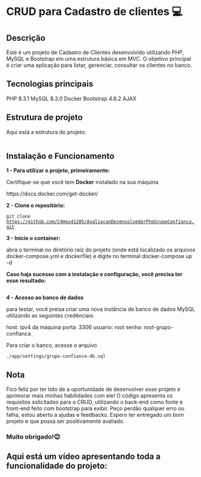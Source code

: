 <h1>CRUD para Cadastro de clientes 💻</h1>

<h2>Descrição</h2>
<p>Este é um projeto de Cadastro de Clientes desenvolvido utilizando PHP, MySQL e Bootstrap em uma estrutura básica em MVC. 
O objetivo principal é criar uma aplicação para listar, gerenciar, consultar os clientes no banco.</p>

<h2>Tecnologias principais</h2>

PHP 8.3.1
MySQL 8.3.0
Docker
Bootstrap 4.6.2
AJAX

<h2>Estrutura de projeto</h2>
<p>Aqui está a estrutura do projeto:</p>
<img src="">

<h2>Instalação e Funcionamento</h2>

<b>1 - Para utilizar o projeto, primeiramente:</b>
<p>Certifique-se que você tem <b>Docker</b> instalado na sua máquina</p>
<p>https://docs.docker.com/get-docker/</p>

<b>2 - Clone o repositório: </b> <br>

<code>git clone https://github.com/C4mps41205/AvaliacaoDesenvolvedorPhpGrupoConfianca.git </code>

<b>3 - Inicie o container: </b> <br>

<p>abra o terminal no diretório raiz do projeto (onde está localizado os arquivos docker-compose.yml e dockerfile) e digite no terminal docker-compose up -d</p>

<b>Caso haja sucesso com a instalação e configuração, você precisa ter esse resultado:</b>

<img src="">

<b>4 - Acesso ao banco de dados </b>

<p>para testar, você preisa criar uma nova instância de banco de dados MySQL utilizando as seguintes credênciais: </p>

host: ipv4 da máquina
porta: 3306
usuario: root
senha: root-grupo-confianca

<p>Para criar o banco, acesse o arquivo</p>

<code>./app/settings/grupo-confianca-db.sql</code>


<h2>Nota</h2>
<p>Fico feliz por ter tido de a oportunidade de desenvolver esse projeto e aprimorar mais minhas habilidades com ele! O código apresenta os requisitos solicitados para o CRUD, utilizando o back-end como fonte e front-end feito com bootstrap para exibir. Peço perdão qualquer erro ou falha, estou aberto a ajudas e feedbacks. Espero ter entregado um bom projeto e que possa ser positivamente avaliado. </p>

<h3>Muito obrigado!😊</h3>

<h2>Aqui está um vídeo apresentando toda a funcionalidade do projeto:</h2>  